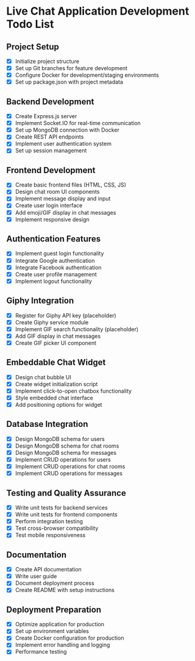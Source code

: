 # Live Chat Application Development Todo List

## Project Setup
- [x] Initialize project structure
- [x] Set up Git branches for feature development
- [x] Configure Docker for development/staging environments
- [x] Set up package.json with project metadata

## Backend Development
- [x] Create Express.js server
- [x] Implement Socket.IO for real-time communication
- [x] Set up MongoDB connection with Docker
- [x] Create REST API endpoints
- [x] Implement user authentication system
- [x] Set up session management

## Frontend Development
- [x] Create basic frontend files (HTML, CSS, JS)
- [x] Design chat room UI components
- [x] Implement message display and input
- [x] Create user login interface
- [x] Add emoji/GIF display in chat messages
- [x] Implement responsive design

## Authentication Features
- [x] Implement guest login functionality
- [x] Integrate Google authentication
- [x] Integrate Facebook authentication
- [x] Create user profile management
- [x] Implement logout functionality

## Giphy Integration
- [x] Register for Giphy API key (placeholder)
- [x] Create Giphy service module
- [x] Implement GIF search functionality (placeholder)
- [x] Add GIF display in chat messages
- [x] Create GIF picker UI component

## Embeddable Chat Widget
- [x] Design chat bubble UI
- [x] Create widget initialization script
- [x] Implement click-to-open chatbox functionality
- [x] Style embedded chat interface
- [x] Add positioning options for widget

## Database Integration
- [x] Design MongoDB schema for users
- [x] Design MongoDB schema for chat rooms
- [x] Design MongoDB schema for messages
- [x] Implement CRUD operations for users
- [x] Implement CRUD operations for chat rooms
- [x] Implement CRUD operations for messages

## Testing and Quality Assurance
- [x] Write unit tests for backend services
- [x] Write unit tests for frontend components
- [x] Perform integration testing
- [x] Test cross-browser compatibility
- [x] Test mobile responsiveness

## Documentation
- [x] Create API documentation
- [x] Write user guide
- [x] Document deployment process
- [x] Create README with setup instructions

## Deployment Preparation
- [x] Optimize application for production
- [x] Set up environment variables
- [x] Create Docker configuration for production
- [x] Implement error handling and logging
- [x] Performance testing
